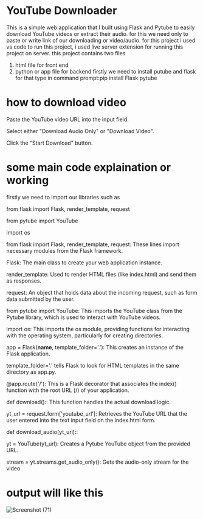 # YouTube Downloader
This is a simple web application that I built using Flask and Pytube
to easily download YouTube videos or extract their audio.
for this we need only to paste or write link of our downloading or video/audio.
for this project i used vs code to run this project, i used live server extension 
for running this project on server. this project contains two files 
1) html file for front end
2) python or app file for backend
firstly we need to install putube and flask
for that type in command prompt:pip install Flask pytube

# how to download video
Paste the YouTube video URL into the input field.

Select either "Download Audio Only" or "Download Video".

Click the "Start Download" button.

# some main code explaination or working

firstly we need to import our libraries such as

from flask import Flask, render_template, request

from pytube import YouTube

import os

from flask import Flask, render_template, request: These lines import necessary modules from the Flask framework.

Flask: The main class to create your web application instance.

render_template: Used to render HTML files (like index.html) and send them as responses.

request: An object that holds data about the incoming request, such as form data submitted by the user.

from pytube import YouTube: This imports the YouTube class from the Pytube library, which is used to interact with YouTube videos.

import os: This imports the os module, providing functions for interacting with the operating system, particularly for creating directories.

app = Flask(__name__, template_folder='.'): This creates an instance of the Flask application.

template_folder='.' 
tells Flask to look for HTML templates in the same directory as app.py.

@app.route('/'): This is a Flask decorator that associates the index() function with the root URL (/) of your application.

def download():: This function handles the actual download logic.

yt_url = request.form['youtube_url']: Retrieves the YouTube URL that the user entered into the text input field on the index.html form.

def download_audio(yt_url)::

yt = YouTube(yt_url): Creates a Pytube YouTube object from the provided URL.

stream = yt.streams.get_audio_only(): Gets the audio-only stream for the video.

# output will like this


![Screenshot (71)](https://github.com/user-attachments/assets/1d815e7f-47c7-4b19-8458-528571780063)




